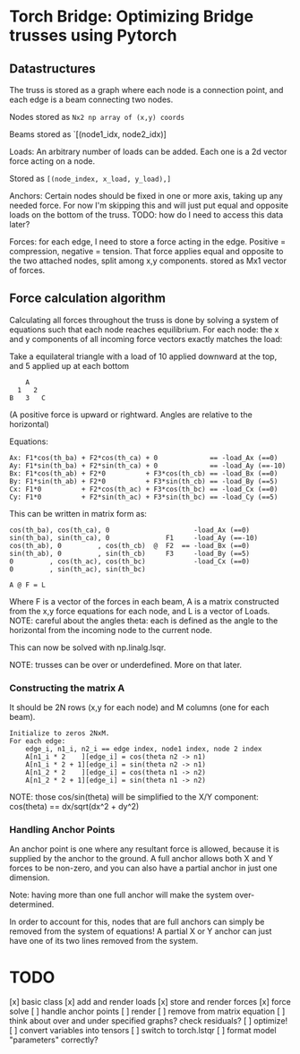 # Torch Bridge: Optimizing Bridge trusses using Pytorch

## Datastructures
The truss is stored as a graph where each node is a connection point,
and each edge is a beam connecting two nodes. 

Nodes stored as `Nx2 np array of (x,y) coords`

Beams stored as `[(node1_idx, node2_idx)]

Loads: An arbitrary number of loads can be added. Each one is a 2d vector force acting on a node.

Stored as `[(node_index, x_load, y_load),]`

Anchors: Certain nodes should be fixed in one or more axis, taking up any needed force. 
For now I'm skipping this and will just put equal and opposite loads on the bottom of the truss.
TODO: how do I need to access this data later?

Forces: for each edge, I need to store a force acting in the edge. Positive = compression, negative = tension.
That force applies equal and opposite to the two attached nodes, split among x,y components.
stored as Mx1 vector of forces.

## Force calculation algorithm
Calculating all forces throughout the truss is done by solving a system of equations such that each node
reaches equilibrium. 
For each node: the x and y components of all incoming force vectors exactly matches the load:

Take a equilateral triangle with a load of 10 applied downward at the top, and 5 applied up at each bottom

```
    A
  1   2
B   3   C
```

(A positive force is upward or rightward. Angles are relative to the horizontal)

Equations:

```
Ax: F1*cos(th_ba) + F2*cos(th_ca) + 0             == -load_Ax (==0)
Ay: F1*sin(th_ba) + F2*sin(th_ca) + 0             == -load_Ay (==-10)
Bx: F1*cos(th_ab) + F2*0          + F3*cos(th_cb) == -load_Bx (==0)
By: F1*sin(th_ab) + F2*0          + F3*sin(th_cb) == -load_By (==5)
Cx: F1*0          + F2*cos(th_ac) + F3*cos(th_bc) == -load_Cx (==0)
Cy: F1*0          + F2*sin(th_ac) + F3*sin(th_bc) == -load_Cy (==5)
```

This can be written in matrix form as:

```
cos(th_ba), cos(th_ca), 0                     -load_Ax (==0)
sin(th_ba), sin(th_ca), 0              F1     -load_Ay (==-10)
cos(th_ab), 0         , cos(th_cb)  @  F2  == -load_Bx (==0)
sin(th_ab), 0         , sin(th_cb)     F3     -load_By (==5)
0         , cos(th_ac), cos(th_bc)            -load_Cx (==0)
0         , sin(th_ac), sin(th_bc)

A @ F = L
```

Where F is a vector of the forces in each beam, 
A is a matrix constructed from the x,y force equations for each node,
and L is a vector of Loads.
NOTE: careful about the angles theta: each is defined as the angle to the 
horizontal from the incoming node to the current node.

This can now be solved with np.linalg.lsqr.

NOTE: trusses can be over or underdefined. More on that later.

### Constructing the matrix A
It should be 2N rows (x,y for each node) and M columns (one for each beam).

```
Initialize to zeros 2NxM.
For each edge:
    edge_i, n1_i, n2_i == edge index, node1 index, node 2 index
    A[n1_i * 2    ][edge_i] = cos(theta n2 -> n1)
    A[n1_i * 2 + 1][edge_i] = sin(theta n2 -> n1)
    A[n1_2 * 2    ][edge_i] = cos(theta n1 -> n2)
    A[n1_2 * 2 + 1][edge_i] = sin(theta n1 -> n2)
```

NOTE: those cos/sin(theta) will be simplified to the X/Y component:
cos(theta) == dx/sqrt(dx^2 + dy^2)

### Handling Anchor Points
An anchor point is one where any resultant force is allowed,
because it is supplied by the anchor to the ground. A full anchor
allows both X and Y forces to be non-zero, and you can also have a
partial anchor in just one dimension.

Note: having more than one full anchor will make the system over-determined.

In order to account for this, nodes that are full anchors can simply
be removed from the system of equations! A partial X or Y anchor can
just have one of its two lines removed from the system.

# TODO
[x] basic class
[x] add and render loads
[x] store and render forces
[x] force solve
[ ] handle anchor points
    [ ] render
    [ ] remove from matrix equation
[ ] think about over and under specified graphs? check residuals?
[ ] optimize!
    [ ] convert variables into tensors
    [ ] switch to torch.lstqr
    [ ] format model "parameters" correctly?